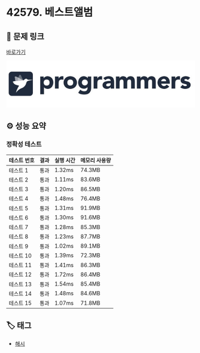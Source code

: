 # 42579. 베스트앨범

## 🔗 문제 링크

[바로가기](https://school.programmers.co.kr/learn/courses/30/lessons/42579)

![프로그래머스 로고](../../images/programmers.jpg)

## ⚙️ 성능 요약

### 정확성 테스트

| 테스트 번호 | 결과 | 실행 시간 | 메모리 사용량 |
| ----------- | ---- | --------- | ------------- |
| 테스트 1    | 통과 | 1.32ms    | 74.3MB        |
| 테스트 2    | 통과 | 1.11ms    | 83.6MB        |
| 테스트 3    | 통과 | 1.20ms    | 86.5MB        |
| 테스트 4    | 통과 | 1.48ms    | 76.4MB        |
| 테스트 5    | 통과 | 1.31ms    | 91.9MB        |
| 테스트 6    | 통과 | 1.30ms    | 91.6MB        |
| 테스트 7    | 통과 | 1.28ms    | 85.3MB        |
| 테스트 8    | 통과 | 1.23ms    | 87.7MB        |
| 테스트 9    | 통과 | 1.02ms    | 89.1MB        |
| 테스트 10   | 통과 | 1.39ms    | 72.3MB        |
| 테스트 11   | 통과 | 1.41ms    | 86.3MB        |
| 테스트 12   | 통과 | 1.72ms    | 86.4MB        |
| 테스트 13   | 통과 | 1.54ms    | 85.4MB        |
| 테스트 14   | 통과 | 1.48ms    | 84.6MB        |
| 테스트 15   | 통과 | 1.07ms    | 71.8MB        |

## 🏷️ 태그

- [해시](https://school.programmers.co.kr/learn/courses/30/parts/12077)
